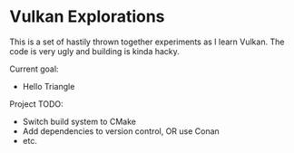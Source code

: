# Vulkan Explorations

This is a set of hastily thrown together experiments as I learn Vulkan. The code is very ugly and building is kinda hacky.

Current goal:
 * Hello Triangle

Project TODO:

 * Switch build system to CMake
 * Add dependencies to version control, OR use Conan
 * etc.